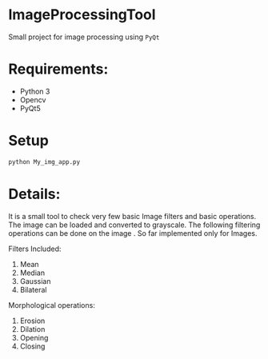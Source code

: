 # ImageProcessingTool
Small project for image processing using `PyQt`

# Requirements:
- Python 3
- Opencv
- PyQt5

# Setup
```bash
python My_img_app.py
```

# Details:
It is a small tool to check very few basic Image filters and basic operations.
The image can be loaded and converted to grayscale. The following filtering operations can be done on the image .
So far implemented only for Images.
 
 Filters Included:
 1) Mean
 2) Median
 3) Gaussian
 4) Bilateral
 
 Morphological operations:
 1) Erosion
 2) Dilation
 3) Opening
 4) Closing
 
 

 
 
